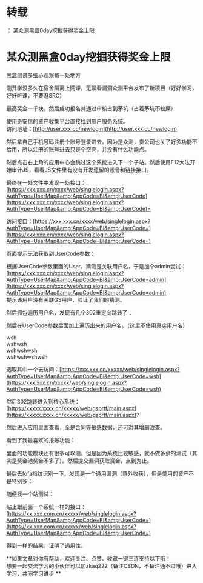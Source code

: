 # 转载
：  某众测黑盒0day挖掘获得奖金上限

# 某众测黑盒0day挖掘获得奖金上限

黑盒测试多细心观察每一处地方

刚开学没多久在宿舍隔离上网课，无聊看漏洞众测平台发布了新项目（好好学习，好好听课，不要逛SRC）

最高奖金一千块。然后成功报名并通过审核占到茅坑（占着茅坑不拉屎）

使用奇安信的资产收集平台直接找到用户服务系统。<br/> 访问地址：[http://user.xxx.cc/newlogin](http://user.xxx.cc/newlogin)

然后拿自己手机号码注册个账号登录进去。因为是众测，贵公司也关了好多功能不给用，所以注册的账号进去只是个空壳，并没有什么功能点。

然后点击右上角的应用中心会跳过这个系统进入下一个子站。然后使用F12大法开始审计JS，看看JS文件里有没有开发遗留的账号和链接接口。

最终在一处文件中发现一处接口：<br/>[https://xxx.xxx.cn/xxxx/web/singlelogin.aspx?AuthType=UserMap&amp;AppCode=BI&amp;UserCode](https://xxx.xxx.cn/xxxx/web/singlelogin.aspx?AuthType=UserMap&amp;AppCode=BI&amp;UserCode)=

访问接口：[https://xxx.xxx.cn/xxxx/web/singlelogin.aspx?AuthType=UserMap&amp;AppCode=BI&amp;UserCode=](https://xxx.xxx.cn/xxxx/web/singlelogin.aspx?AuthType=UserMap&amp;AppCode=BI&amp;UserCode=)

页面提示无法获取到UserCode参数：

根据UserCode参数里面的User，猜测是关联用户名，于是加个admin尝试：[https://xxx.xxx.cn/xxxx/web/singlelogin.aspx?AuthType=UserMap&amp;AppCode=BI&amp;UserCode=admin](https://xxx.xxx.cn/xxxx/web/singlelogin.aspx?AuthType=UserMap&amp;AppCode=BI&amp;UserCode=admin)<br/> 提示该用户没有关联GS用户，验证了我们的猜测。

然后抓包遍历用户名，发现有几个302重定向跳转了：

然后在UserCode参数后面加上遍历出来的用户名。（这里不使用真实用户名）

wsh<br/> wshwsh<br/> wshwshwsh<br/> wshwshwshwsh

选取其中一个去访问：[https://xxx.xxx.cn/xxxxx/web/singlelogin.aspx?AuthType=UserMap&amp;AppCode=BI&amp;UserCode=wsh](https://xxx.xxx.cn/xxxxx/web/singlelogin.aspx?AuthType=UserMap&amp;AppCode=BI&amp;UserCode=wsh)

然后302跳转进入到核心系统：[https://xxxxx.xxxx.cn/xxxxx/web/gsprtf/main.aspx](https://xxxxx.xxxx.cn/xxxxx/web/gsprtf/main.aspx)?

然后进入应用里面查看，全是合同等敏感数据，还可对其增删改查。

看到了我最喜欢的报账功能：

里面的功能模块还有很多可以测。但是因为系统比较敏感，就不做多余的测试（其实是奖金池奖金不多了）。然后提交漏洞获取赏金，点到为止。

最后去fofa指纹识别一下，发现是一个通用漏洞（意外收获），但是使用的资产不是特别多：

随便找一个站测试：

贴上跟前面一个系统一样的接口：[https://xx.xxx.com.cn/xxxxx/web/singlelogin.aspx?AuthType=UserMap&amp;AppCode=BI&amp;UserCode=](https://xx.xxx.com.cn/xxxxx/web/singlelogin.aspx?AuthType=UserMap&amp;AppCode=BI&amp;UserCode=)

得到一样的结果。证明了通用性。

**如果文章对你有帮助，欢迎关注、点赞、收藏一键三连支持以下哦！<br/> 想要一起交流学习的小伙伴可以加zkaq222（备注CSDN，不备注通不过哦）进入学习，共同学习进步 **
